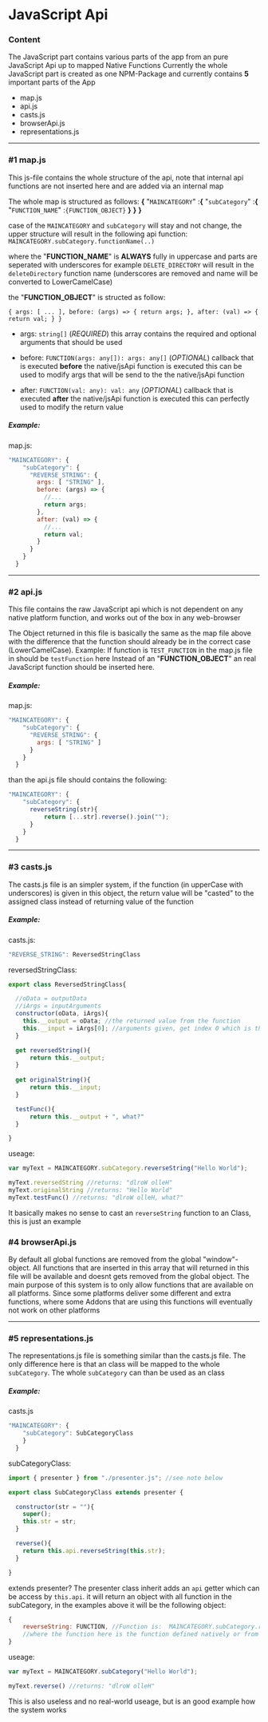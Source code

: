 # JavaScript Api

### Content
The JavaScript part contains various parts of the app from an pure JavaScript Api up to mapped Native Functions
Currently the whole JavaScript part is created as one NPM-Package and currently contains **5** important parts of the App

 - map.js
 - api.js
 - casts.js
 - browserApi.js
 - representations.js
  

___


### #1 map.js
This js-file contains the whole structure of the api, note that internal api functions are not inserted here and are added via an internal map

The whole map is structured as follows:
**{** "`MAINCATEGORY`" :**{** "`subCategory`" :**{** "`FUNCTION_NAME`" :`{FUNCTION_OBJECT}` **}** **}** **}**

case of the `MAINCATEGORY` and `subCategory` will stay and not change,
the upper structure will result in the following api function:
`MAINCATEGORY.subCategory.functionName(..)`

where the "**FUNCTION_NAME**" is **ALWAYS** fully in uppercase and parts are seperated with underscores
for example `DELETE_DIRECTORY` will result in the `deleteDirectory` function name
(underscores are removed and name will be converted to LowerCamelCase)

the "**FUNCTION_OBJECT**" is structed as follow:

`{ args: [ ... ], before: (args) => { return args; }, after: (val) => { return val; } }`

 - args: `string[]` (*REQUIRED*)
   this array contains the required and optional arguments that should be used

 - before: `FUNCTION(args: any[]): args: any[]` (*OPTIONAL*)
   callback that is executed **before** the native/jsApi function is executed
   this can be used to modify args that will be send to the the native/jsApi function

 - after: `FUNCTION(val: any): val: any` (*OPTIONAL*)
   callback that is executed **after** the native/jsApi function is executed
   this can perfectly used to modify the return value

##### Example:
map.js:
```javascript
"MAINCATEGORY": {
    "subCategory": {
      "REVERSE_STRING": {
        args: [ "STRING" ],
        before: (args) => {
          //...
          return args;
        },
        after: (val) => {
          //...
          return val;
        }
      }
    }
  }
```
 

___

 
### #2 api.js
This file contains the raw JavaScript api which is not dependent on any native platform function, and works out of the box in any web-browser

The Object returned in this file is basically the same as the map file above with the difference that the function should already be in the correct case (LowerCamelCase).
Example: If function is `TEST_FUNCTION` in the map.js file in should be `testFunction` here
Instead of an "**FUNCTION_OBJECT**" an real JavaScript function should be inserted here.

##### Example:
map.js:
```javascript
"MAINCATEGORY": {
    "subCategory": {
      "REVERSE_STRING": {
        args: [ "STRING" ]
      }
    }
  }
```
than the api.js file should contains the following:
```javascript
"MAINCATEGORY": {
    "subCategory": {
      reverseString(str){
          return [...str].reverse().join("");
      }
    }
  }
```

  

___


### #3 casts.js
The casts.js file is an simpler system, if the function (in upperCase with underscores) is given in this object, the return value will be "casted" to the assigned class instead of returning value of the function

##### Example:
casts.js:
```javascript
"REVERSE_STRING": ReversedStringClass
```

reversedStringClass:
```javascript
export class ReversedStringClass{

  //oData = outputData
  //iArgs = inputArguments
  constructor(oData, iArgs){
    this.__output = oData; //the returned value from the function
    this.__input = iArgs[0]; //arguments given, get index 0 which is the input string
  }

  get reversedString(){
      return this.__output;
  }
  
  get originalString(){
      return this.__input;
  }

  testFunc(){
      return this.__output + ", what?"
  }

}
```

useage:
```javascript
var myText = MAINCATEGORY.subCategory.reverseString("Hello World");

myText.reversedString //returns: "dlroW olleH"
myText.originalString //returns: "Hello World"
myText.testFunc() //returns: "dlroW olleH, what?"
```
It basically makes no sense to cast an `reverseString` function to an Class, this is just an example

  
### #4 browserApi.js
By default all global functions are removed from the global "window"-object.
All functions that are inserted in this array that will returned in this file will be available and doesnt gets removed from the global object.
The main purpose of this system is to only allow functions that are available on all platforms.
Since some platforms deliver some different and extra functions, where some Addons that are using this functions will eventually not work on other platforms 

  

___


### #5 representations.js
The representations.js file is something similar than the casts.js file. The only difference here is that an class will be mapped to the whole `subCategory`. The whole `subCategory` can than be used as an class

##### Example:
casts.js
```javascript
"MAINCATEGORY": {
    "subCategory": SubCategoryClass
    }
  }
```

subCategoryClass:
```javascript
import { presenter } from "./presenter.js"; //see note below

export class SubCategoryClass extends presenter {

  constructor(str = ""){
    super();
    this.str = str;
  }

  reverse(){
    return this.api.reverseString(this.str);
  }

}
```

extends presenter?
The presenter class inherit adds an `api` getter which can be access by `this.api`.
it will return an object with all function in the subCategory, in the examples above it will be the following object:
```javascript
{
    reverseString: FUNCTION, //Function is:  MAINCATEGORY.subCategory.reverseString
    //where the function here is the function defined natively or from the api.js file
}
```

useage:
```javascript
var myText = MAINCATEGORY.subCategory("Hello World");

myText.reverse() //returns: "dlroW olleH"
```
This is also useless and no real-world useage, but is an good example how the system works